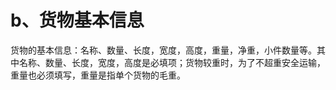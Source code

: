 # b、货物基本信息

货物的基本信息：名称、数量、长度，宽度，高度，重量，净重，小件数量等。其中名称、数量、长度，宽度，高度是必填项；货物较重时，为了不超重安全运输，重量也必须填写，重量是指单个货物的毛重。

